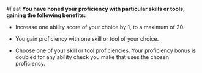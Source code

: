 #Feat
**You have honed your proficiency with particular skills or tools, gaining the following benefits:**

* Increase one ability score of your choice by 1, to a maximum of 20.
 
* You gain proficiency with one skill or tool of your choice.

* Choose one of your skill or tool proficiencies. Your proficiency bonus is doubled for any ability check you make that uses the chosen proficiency.